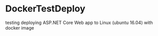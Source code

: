 # DockerTestDeploy
testing deploying ASP.NET Core Web app to Linux (ubuntu 16.04) with docker image
